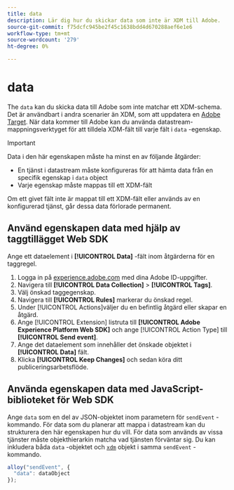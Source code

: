 ```yaml
---
title: data
description: Lär dig hur du skickar data som inte är XDM till Adobe.
source-git-commit: f75dcfc945be2f45c1638bdd4d670288aef6e1e6
workflow-type: tm+mt
source-wordcount: '279'
ht-degree: 0%

---
```


# data

The `data` kan du skicka data till Adobe som inte matchar ett XDM-schema. Det är användbart i andra scenarier än XDM, som att uppdatera en [Adobe Target](/help/web-sdk/personalization/adobe-target/target-overview.md). När data kommer till Adobe kan du använda datastream-mappningsverktyget för att tilldela XDM-fält till varje fält i `data` -egenskap.

>[!IMPORTANT]
>
>Data i den här egenskapen måste ha minst en av följande åtgärder:
>
>* En tjänst i datastream måste konfigureras för att hämta data från en specifik egenskap i `data` object
>* Varje egenskap måste mappas till ett XDM-fält
>
>Om ett givet fält inte är mappat till ett XDM-fält eller används av en konfigurerad tjänst, går dessa data förlorade permanent.

## Använd egenskapen data med hjälp av taggtillägget Web SDK

Ange ett dataelement i **[!UICONTROL Data]** -fält inom åtgärderna för en taggregel.

1. Logga in på [experience.adobe.com](https://experience.adobe.com) med dina Adobe ID-uppgifter.
1. Navigera till **[!UICONTROL Data Collection]** > **[!UICONTROL Tags]**.
1. Välj önskad taggegenskap.
1. Navigera till **[!UICONTROL Rules]** markerar du önskad regel.
1. Under [!UICONTROL Actions]väljer du en befintlig åtgärd eller skapar en åtgärd.
1. Ange [!UICONTROL Extension] listruta till **[!UICONTROL Adobe Experience Platform Web SDK]** och ange [!UICONTROL Action Type] till **[!UICONTROL Send event]**.
1. Ange det dataelement som innehåller det önskade objektet i **[!UICONTROL Data]** fält.
1. Klicka **[!UICONTROL Keep Changes]** och sedan köra ditt publiceringsarbetsflöde.

## Använda egenskapen data med JavaScript-biblioteket för Web SDK

Ange `data` som en del av JSON-objektet inom parametern för `sendEvent` -kommando. För data som du planerar att mappa i datastream kan du strukturera den här egenskapen hur du vill. För data som används av vissa tjänster måste objekthierarkin matcha vad tjänsten förväntar sig. Du kan inkludera båda `data` -objektet och [`xdm`](xdm.md) objekt i samma `sendEvent` -kommando.

```javascript
alloy("sendEvent", {
  "data": dataObject
});
```
